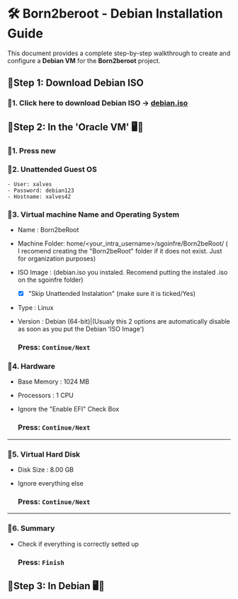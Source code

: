 # 🛠️ Born2beroot - Debian Installation Guide

This document provides a complete step-by-step walkthrough to create and configure a **Debian VM** for the **Born2beroot** project.



## 🔷Step 1: Download Debian ISO
### 🔸1. Click here to download Debian ISO -> [debian.iso](https://www.debian.org/index.en.html)

## 🔷Step 2: In the 'Oracle VM' 🖥️📀


### 🔸1. Press new

### 🔸2. Unattended Guest OS

	- User: xalves
	- Password: debian123
	- Hostname: xalves42
  

### 🔸3. Virtual machine Name and Operating System

- Name : Born2beRoot

- Machine Folder: home/<your_intra_username>/sgoinfre/Born2beRoot/ ( I recomend creating the "Born2beRoot" folder if it does not exist. Just for organization purposes)

- ISO Image : (debian.iso you instaled. Recomend putting the instaled .iso on the sgoinfre folder)

	- [x] "Skip Unattended Instalation" (make sure it is ticked/Yes)
	
- Type : Linux

- Version : Debian (64-bit)|(Usualy this 2 options are automatically disable as soon as you put the Debian 'ISO Image')
	    
   	### Press: `Continue/Next`
  

### 🔸4. Hardware

- Base Memory : 1024 MB
  
- Processors : 1 CPU
  
- Ignore the "Enable EFI" Check Box
	
	### Press: `Continue/Next`

---
### 🔸5. Virtual Hard Disk
 
- Disk Size : 8.00 GB
   
- Ignore everything else
	
	### Press: `Continue/Next`

---
### 🔸6. Summary
 
- Check if everything is correctly setted up
 	
 	### Press: `Finish`


## 🔷Step 3: In Debian 🖥️📀
